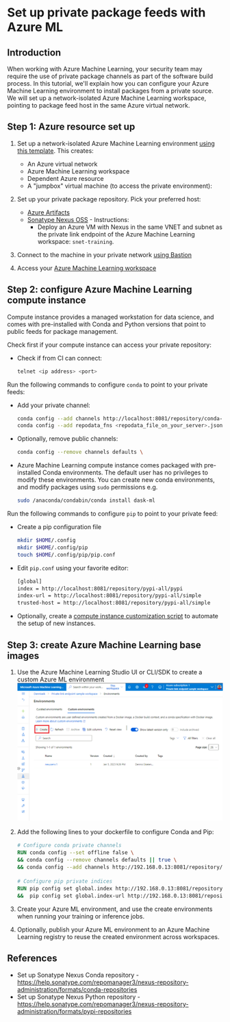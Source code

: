 # Set up private package feeds with Azure ML

## Introduction

When working with Azure Machine Learning, your security team may require the use of private package channels as part of the software build process. In this tutorial, we'll explain how you can configure your Azure Machine Learning environment to install packages from a private source. We will set up a network-isolated Azure Machine Learning workspace, pointing to package feed host in the same Azure virtual network.

## Step 1: Azure resource set up

1. Set up a network-isolated Azure Machine Learning environment [using this template](https://github.com/Azure/azure-quickstart-templates/tree/master/quickstarts/microsoft.machinelearningservices/machine-learning-end-to-end-secure). This creates:
   
   * An Azure virtual network
   * Azure Machine Learning workspace
   * Dependent Azure resource
   * A "jumpbox" virtual machine (to access the private environment): 
		
1. Set up your private package repository. Pick your preferred host:

   * [Azure Artifacts](https://learn.microsoft.com/en-us/azure/devops/artifacts/start-using-azure-artifacts?view=azure-devops)
   * [Sonatype Nexus OSS](https://azuremarketplace.microsoft.com/en-in/marketplace/apps/askforcloudllc1651766049149.nexus_repository_oss_on_ubuntu_20_04_lts?tab=Overview&exp=ubp8) - Instructions:
        * Deploy an Azure VM with Nexus in the same VNET and subnet as the private link endpoint of the Azure Machine Learning workspace: `snet-training`.

1. Connect to the machine in your private network [using Bastion](https://learn.microsoft.com/en-us/azure/bastion/bastion-connect-vm-rdp-windows#rdp)

1. Access your [Azure Machine Learning workspace](http://ml.azure.com/)

## Step 2: configure Azure Machine Learning compute instance

Compute instance provides a managed workstation for data science, and comes with pre-installed with Conda and Python versions that point to public feeds for package management.

Check first if your compute instance can access your private repository:

* Check if from CI can connect: 
  ```bash
  telnet <ip address> <port>
  ```

Run the following commands to configure `conda` to point to your private feeds:

* Add your private channel:
  ```bash
  conda config --add channels http://localhost:8081/repository/conda-proxy/
  conda config --add repodata_fns <repodata_file_on_your_server>.json
  ```
* Optionally, remove public channels:
  ```bash
  conda config --remove channels defaults \
  ```

* Azure Machine Learning compute instance comes packaged with pre-installed Conda environments. The default user has no privileges to modify these environments. You can create new conda environments, and modify packages using `sudo` permissions e.g.
  ```bash
  sudo /anaconda/condabin/conda install dask-ml
  ```

Run the following commands to configure `pip` to point to your private feed:

* Create a pip configuration file
  ```bash
  mkdir $HOME/.config
  mkdir $HOME/.config/pip
  touch $HOME/.config/pip/pip.conf
  ```

* Edit `pip.conf` using your favorite editor:
  ```bash
  [global]
  index = http://localhost:8081/repository/pypi-all/pypi
  index-url = http://localhost:8081/repository/pypi-all/simple
  trusted-host = http://localhost:8081/repository/pypi-all/simple
  ```

* Optionally, create a [compute instance customization script](https://learn.microsoft.com/en-us/azure/machine-learning/how-to-customize-compute-instance) to automate the setup of new instances.

## Step 3: create Azure Machine Learning base images

1. Use the Azure Machine Learning Studio UI or CLI/SDK to create a custom Azure ML environment
   ![](images/create_azureml_environment.png)

1. Add the following lines to your dockerfile to configure Conda and Pip:
   ```dockerfile
   # Configure conda private channels
   RUN conda config --set offline false \
   && conda config --remove channels defaults || true \
   && conda config --add channels http://192.168.0.13:8081/repository/conda-proxy/main

   # Configure pip private indices
   RUN pip config set global.index http://192.168.0.13:8081/repository/pypi-all/pypi \
   &&  pip config set global.index-url http://192.168.0.13:8081/repository/pypi-all/simple
   ```

1. Create your Azure ML environment, and use the create environments when running your training or inference jobs.

1. Optionally, publish your Azure ML environment to an Azure Machine Learning registry to reuse the created environment across workspaces.

## References
* Set up Sonatype Nexus Conda repository - https://help.sonatype.com/repomanager3/nexus-repository-administration/formats/conda-repositories
* Set up Sonatype Nexus Python repository - https://help.sonatype.com/repomanager3/nexus-repository-administration/formats/pypi-repositories 